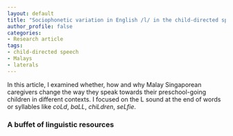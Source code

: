 ```yaml
---
layout: default
title: "Sociophonetic variation in English /l/ in the child-directed speech of English-Malay bilinguals"
author_profile: false
categories:
- Research article
tags:
- child-directed speech
- Malays
- laterals
---
```


In this article, I examined whether, how and why Malay Singaporean caregivers change the way they speak towards their preschool-going children in different contexts. I focused on the L sound at the end of words or syllables like _coLd_, _baLL_, _chiLdren_, _seLfie_. 

### A buffet of linguistic resources






